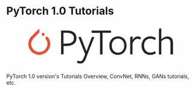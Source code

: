 # PyTorch 1.0 Tutorials

<p align="center">
<img src="https://github.com/Alro10/PyTorch1.0Tutorials/blob/master/PyTorch.png" alt="alt text" width="80%" height="80%">
</p>

PyTorch 1.0 version's Tutorials Overview, ConvNet, RNNs, GANs tutorials, etc.
